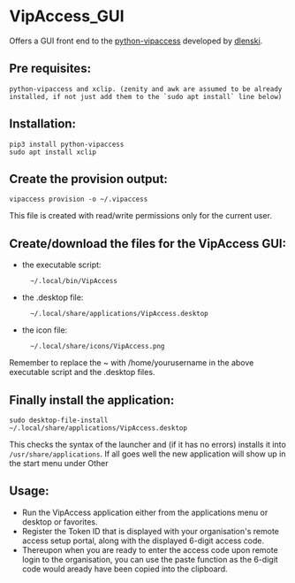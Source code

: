 # VipAccess_GUI
Offers a GUI front end to the [python-vipaccess](https://github.com/dlenski/python-vipaccess) developed by [dlenski](https://github.com/dlenski).

## Pre requisites:

	python-vipaccess and xclip. (zenity and awk are assumed to be already installed, if not just add them to the `sudo apt install` line below)

## Installation:

	pip3 install python-vipaccess
	sudo apt install xclip

## Create the provision output:

	vipaccess provision -o ~/.vipaccess

This file is created with read/write permissions only for the current user.

## Create/download the files for the VipAccess GUI:

- the executable script:

		~/.local/bin/VipAccess
	
- the .desktop file:

		~/.local/share/applications/VipAccess.desktop
	
- the icon file:

		~/.local/share/icons/VipAccess.png

Remember to replace the ~ with /home/yourusername in the above executable script and the .desktop files.

## Finally install the application:

	sudo desktop-file-install ~/.local/share/applications/VipAccess.desktop

This checks the syntax of the launcher and (if it has no errors) installs it into `/usr/share/applications`. If all goes well the new application will show up in the start menu under Other

## Usage:
- Run the VipAccess application either from the applications menu or desktop or favorites.
- Register the Token ID that is displayed with your organisation's remote access setup portal, along with the displayed 6-digit access code.
- Thereupon when you are ready to enter the access code upon remote login to the organisation, you can use the paste function as the 6-digit code would aready have been copied into the clipboard.
